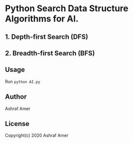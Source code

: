 # Python Search Data Structure Algorithms for AI.

## 1. Depth-first Search (DFS)

## 2. Breadth-first Search (BFS)

## Usage

Run ``` python AI.py ```

## Author
Ashraf Amer

## License
Copyright(c) 2020 Ashraf Amer